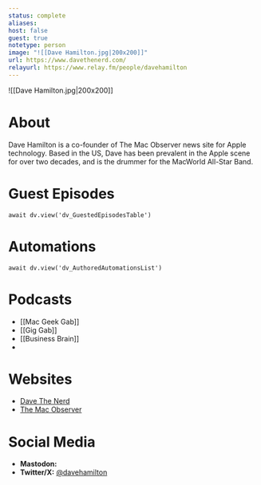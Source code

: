 ```yaml
---
status: complete
aliases: 
host: false
guest: true
notetype: person
image: "![[Dave Hamilton.jpg|200x200]]"
url: https://www.davethenerd.com/
relayurl: https://www.relay.fm/people/davehamilton
---
```


![[Dave Hamilton.jpg|200x200]]

# About
Dave Hamilton is a co-founder of The Mac Observer news site for Apple technology. Based in the US, Dave has been prevalent in the Apple scene for over two decades, and is the drummer for the MacWorld All-Star Band.

# Guest Episodes
```dataviewjs
await dv.view('dv_GuestedEpisodesTable')
```
# Automations
```dataviewjs
await dv.view('dv_AuthoredAutomationsList')
```

# Podcasts
- [[Mac Geek Gab]]
- [[Gig Gab]]
- [[Business Brain]]
- 
# Websites
- [Dave The Nerd](https://www.davethenerd.com)
- [The Mac Observer](https://www.macobserver.com)

# Social Media
- **Mastodon:** 
- **Twitter/X:** [@davehamilton](https://twitter.com/davehamilton)